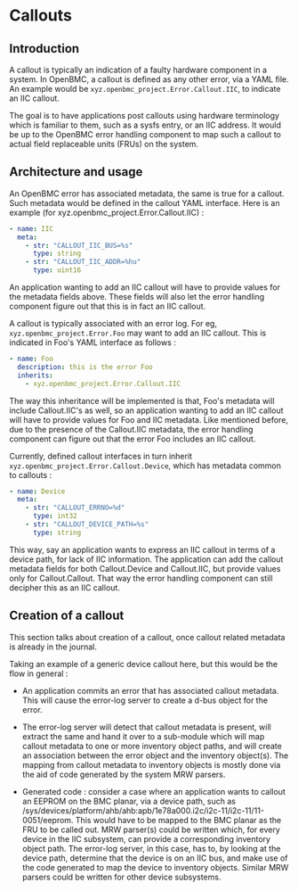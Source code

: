 # Callouts

## Introduction

A callout is typically an indication of a faulty hardware component in a system.
In OpenBMC, a callout is defined as any other error, via a YAML file. An example
would be `xyz.openbmc_project.Error.Callout.IIC`, to indicate an IIC callout.

The goal is to have applications post callouts using hardware terminology which
is familiar to them, such as a sysfs entry, or an IIC address. It would be up to
the OpenBMC error handling component to map such a callout to actual field
replaceable units (FRUs) on the system.

## Architecture and usage

An OpenBMC error has associated metadata, the same is true for a callout. Such
metadata would be defined in the callout YAML interface. Here is an example (for
xyz.openbmc_project.Error.Callout.IIC) :

```yaml
- name: IIC
  meta:
    - str: "CALLOUT_IIC_BUS=%s"
      type: string
    - str: "CALLOUT_IIC_ADDR=%hu"
      type: uint16
```

An application wanting to add an IIC callout will have to provide values for the
metadata fields above. These fields will also let the error handling component
figure out that this is in fact an IIC callout.

A callout is typically associated with an error log. For eg,
`xyz.openbmc_project.Error.Foo` may want to add an IIC callout. This is
indicated in Foo's YAML interface as follows :

```yaml
- name: Foo
  description: this is the error Foo
  inherits:
    - xyz.openbmc_project.Error.Callout.IIC
```

The way this inheritance will be implemented is that, Foo's metadata will
include Callout.IIC's as well, so an application wanting to add an IIC callout
will have to provide values for Foo and IIC metadata. Like mentioned before,
due to the presence of the Callout.IIC metadata, the error handling component
can figure out that the error Foo includes an IIC callout.

Currently, defined callout interfaces in turn inherit
`xyz.openbmc_project.Error.Callout.Device`, which has metadata common to
callouts :

```yaml
- name: Device
  meta:
    - str: "CALLOUT_ERRNO=%d"
      type: int32
    - str: "CALLOUT_DEVICE_PATH=%s"
      type: string
```

This way, say an application wants to express an IIC callout in terms of a
device path, for lack of IIC information. The application can add the callout
metadata fields for both Callout.Device and Callout.IIC, but provide values
only for Callout.Callout. That way the error handling component can still
decipher this as an IIC callout.

## Creation of a callout

This section talks about creation of a callout, once callout related metadata is
already in the journal.

Taking an example of a generic device callout here, but this would be the flow
in general :

- An application commits an error that has associated callout metadata. This
  will cause the error-log server to create a d-bus object for the error.

- The error-log server will detect that callout metadata is present, will
  extract the same and hand it over to a sub-module which will map callout
  metadata to one or more inventory object paths, and will create an
  association between the error object and the inventory object(s). The
  mapping from callout metadata to inventory objects is mostly done via
  the aid of code generated by the system MRW parsers.

- Generated code : consider a case where an application wants to callout
  an EEPROM on the BMC planar, via a device path, such as
  /sys/devices/platform/ahb/ahb:apb/1e78a000.i2c/i2c-11/i2c-11/11-0051/eeprom.
  This would have to be mapped to the BMC planar as the FRU to be called out.
  MRW parser(s) could be written which, for every device in the IIC subsystem,
  can provide a corresponding inventory object path. The error-log server, in
  this case, has to, by looking at the device path, determine that the device
  is on an IIC bus, and make use of the code generated to map the device to
  inventory objects.
  Similar MRW parsers could be written for other device subsystems.
